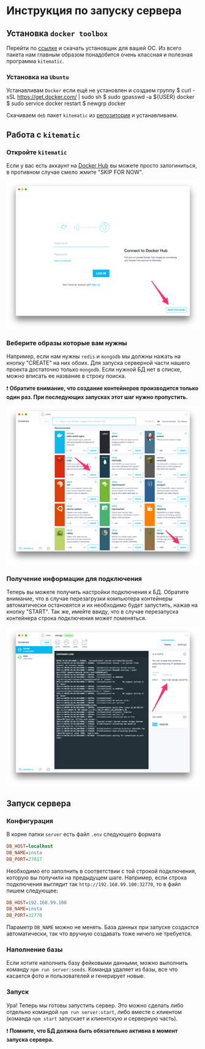 # Инструкция по запуску сервера

## Установка `docker toolbox`

Перейти по [ссылке](https://www.docker.com/docker-toolbox) и скачать установщик для вашей ОС. Из всего пакета нам главным образом понадобится очень классная и полезная программа `kitematic`.

### Установка на `Ubuntu`
Устанавливам `Docker` если ещё не установлен и создаем группу
    $ curl -sSL https://get.docker.com/ | sudo sh
    $ sudo gpasswd -a ${USER} docker  
    $ sudo service docker restart
    $ newgrp docker

Скачиваем `deb` пакет `kitematic` из [репозитория](https://github.com/docker/kitematic) и устанавливаем.

## Работа с `kitematic`

### Откройте `kitematic`

Если у вас есть аккаунт на [Docker Hub](https://hub.docker.com/) вы можете просто залогиниться, в противном случае смело жмите "SKIP FOR NOW".

![Kitematic sign in](./images/kitematic-signin.png)

### Веберите образы которые вам нужны

Например, если нам нужны `redis` и `mongodb` мы должны нажать на кнопку "CREATE" на них обоих. Для запуска серверной части нашего проекта достаточно только `mongodb`. Если нужной БД нет в списке, можно вписать ее название в строку поиска.

 :exclamation: **Обратите внимание, что создание контейнеров производится только один раз. При последующих запусках этот шаг нужно пропустить.**

![Kitematic select images](./images/kitematic-select-images.png)

### Получение информации для подключения

Теперь вы можете получить настройки подключения к БД. Обратите внимание, что в случае перезагрузки компьютера контейнеры автоматически остановятся и их необходимо будет запустить, нажав на кнопку "START". Так же, имейте ввиду, что в случае перезапуска контейнера строка подключения может поменяться.

![Kitematic find connection details](./images/kitematic-access-url.png)

## Запуск сервера

### Конфигурация

В корне папки `server` есть файл `.env` следующего формата

```ini
DB_HOST=localhost
DB_NAME=insta
DB_PORT=27017
```

Необходимо его заполнить в соответствии с той строкой подключения, которую вы получили на предыдущем шаге. Например, если строка подключения выглядит так `http://192.168.99.100:32770`, то в файл пишем следующее:

```ini
DB_HOST=192.168.99.100
DB_NAME=insta
DB_PORT=32770
```

Параметр `DB_NAME` можно не менять. База данных при запуске создастся автоматически, так что вручную создавать тоже ничего не требуется.

### Наполнение базы

Если хотите наполнить базу фейковыми данными, можно выполнить команду `npm run server:seeds`. Команда удаляет из базы, все что касается фото и пользователей и генерирует новые.

### Запуск

Ура! Теперь мы готовы запустить сервер. Это можно сделать либо отдельно командой `npm run server:start`, либо вместе с клиентом (команда `npm start` запускает и клиентскую и серверную часть).

 :exclamation: **Помните, что БД должна быть обязательно активна в момент запуска сервера.**
